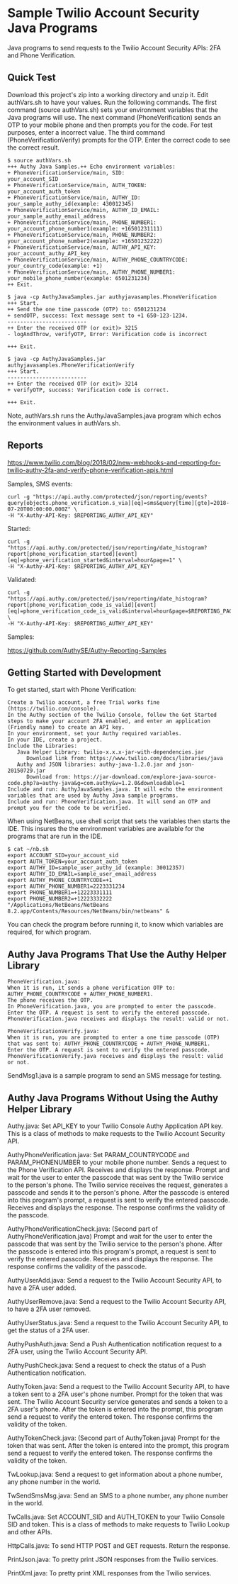 # Sample Twilio Account Security Java Programs

Java programs to send requests to the Twilio Account Security APIs: 2FA and Phone Verification.

## Quick Test

Download this project's zip into a working directory and unzip it.
Edit authVars.sh to have your values.
Run the following commands.
The first command (source authVars.sh) sets your environment variables that the Java programs will use.
The next command (PhoneVerification) sends an OTP to your mobile phone and then prompts you for the code. For test purposes, enter a incorrect value.
The third command (PhoneVerificationVerify) prompts for the OTP. Enter the correct code to see the correct result.
````
$ source authVars.sh
+++ Authy Java Samples.++ Echo environment variables:
+ PhoneVerificationService/main, SID:                     your_account_SID
+ PhoneVerificationService/main, AUTH_TOKEN:              your_account_auth_token
+ PhoneVerificationService/main, AUTHY_ID:                your_sample_authy_id(example: 430012345)
+ PhoneVerificationService/main, AUTHY_ID_EMAIL:          your_sample_authy_email_address
+ PhoneVerificationService/main, PHONE_NUMBER1:           your_account_phone_number1(example: +16501231111)
+ PhoneVerificationService/main, PHONE_NUMBER2:           your_account_phone_number2(example: +16501232222)
+ PhoneVerificationService/main, AUTHY_API_KEY:           your_account_authy_API_key
+ PhoneVerificationService/main, AUTHY_PHONE_COUNTRYCODE: your_country_code(example: +1)
+ PhoneVerificationService/main, AUTHY_PHONE_NUMBER1:     your_mobile_phone_number(example: 6501231234)
++ Exit.

$ java -cp AuthyJavaSamples.jar authyjavasamples.PhoneVerification
+++ Start.
++ Send the one time passcode (OTP) to: 6501231234
+ sendOTP, success: Text message sent to +1 650-123-1234.
-------------------------
++ Enter the received OTP (or exit)> 3215
- logAndThrow, verifyOTP, Error: Verification code is incorrect

+++ Exit.

$ java -cp AuthyJavaSamples.jar authyjavasamples.PhoneVerificationVerify
+++ Start.
-------------------------
++ Enter the received OTP (or exit)> 3214
+ verifyOTP, success: Verification code is correct.

+++ Exit.
````

Note, authVars.sh runs the AuthyJavaSamples.java program which echos the environment values in authVars.sh.

## Reports

https://www.twilio.com/blog/2018/02/new-webhooks-and-reporting-for-twilio-authy-2fa-and-verify-phone-verification-apis.html

Samples, SMS events:
````
curl -g "https://api.authy.com/protected/json/reporting/events?query[objects.phone_verification.s_via][eq]=sms&query[time][gte]=2018-07-20T00:00:00.000Z" \
-H "X-Authy-API-Key: $REPORTING_AUTHY_API_KEY"
````
Started:
````
curl -g "https://api.authy.com/protected/json/reporting/date_histogram?report[phone_verification_started][event][eq]=phone_verification_started&interval=hour&page=1" \
-H "X-Authy-API-Key: $REPORTING_AUTHY_API_KEY"
````
Validated:
````
curl -g "https://api.authy.com/protected/json/reporting/date_histogram?report[phone_verification_code_is_valid][event][eq]=phone_verification_code_is_valid&interval=hour&page=$REPORTING_PAGE" \
-H "X-Authy-API-Key: $REPORTING_AUTHY_API_KEY"
````
Samples:

https://github.com/AuthySE/Authy-Reporting-Samples

## Getting Started with Development

To get started, start with Phone Verification:

    Create a Twilio account, a free Trial works fine (https://twilio.com/console).
    In the Authy section of the Twilio Console, follow the Get Started steps to make your account 2FA enabled, and enter an application (Friendly name) to create an API key.
    In your environment, set your Authy required variables.
    In your IDE, create a project.
    Include the Libraries:
       Java Helper Library: twilio-x.x.x-jar-with-dependencies.jar
          Download link from: https://www.twilio.com/docs/libraries/java
       Authy and JSON libraries: authy-java-1.2.0.jar and json-20150729.jar
          Download from: https://jar-download.com/explore-java-source-code.php?a=authy-java&g=com.authy&v=1.2.0&downloadable=1
    Include and run: AuthyJavaSamples.java. It will echo the environment variables that are used by Authy Java sample programs.
    Include and run: PhoneVerification.java. It will send an OTP and prompt you for the code to be verified.

When using NetBeans, use shell script that sets the variables then starts the IDE.
This insures the the environment variables are available for the programs that are run in the IDE.

````
$ cat ~/nb.sh 
export ACCOUNT_SID=your_account_sid
export AUTH_TOKEN=your_account_auth_token
export AUTHY_ID=sample_user_authy_id (example: 30012357)
export AUTHY_ID_EMAIL=sample_user_email_address
export AUTHY_PHONE_COUNTRYCODE=+1
export AUTHY_PHONE_NUMBER1=2223331234
export PHONE_NUMBER1=+12223331111
export PHONE_NUMBER2=+12223332222
"/Applications/NetBeans/NetBeans 8.2.app/Contents/Resources/NetBeans/bin/netbeans" &
````

You can check the program before running it, to know which variables are required, for which program.

## Authy Java Programs That Use the Authy Helper Library
````
PhoneVerification.java:
When it is run, it sends a phone verification OTP to: AUTHY_PHONE_COUNTRYCODE + AUTHY_PHONE_NUMBER1.
The phone receives the OTP.
In PhoneVerification.java, you are prompted to enter the passcode.
Enter the OTP. A request is sent to verify the entered passcode.
PhoneVerification.java receives and displays the result: valid or not.
````
````
PhoneVerificationVerify.java:
When it is run, you are prompted to enter a one time passcode (OTP) that was sent to: AUTHY_PHONE_COUNTRYCODE + AUTHY_PHONE_NUMBER1.
Enter the OTP. A request is sent to verify the entered passcode.
PhoneVerificationVerify.java receives and displays the result: valid or not.
````
SendMsg1.java is a sample program to send an SMS message for testing.

## Authy Java Programs Without Using the Authy Helper Library

Authy.java:
Set API_KEY to your Twilio Console Authy Application API key.
This is a class of methods to make requests to the Twilio Account Security API.

AuthyPhoneVerification.java:
Set PARAM_COUNTRYCODE and PARAM_PHONENUMBER to your mobile phone number.
Sends a request to the Phone Verification API.
Receives and displays the response.
Prompt and wait for the user to enter the passcode that was sent by the Twilio service to the person's phone.
The Twilio service receives the request, generates a passcode and sends it to the person's phone. 
After the passcode is entered into this program's prompt, a request is sent to verify the entered passcode.
Receives and displays the response. The response confirms the validity of the passcode.

AuthyPhoneVerificationCheck.java:
(Second part of AuthyPhoneVerification.java)
Prompt and wait for the user to enter the passcode that was sent by the Twilio service to the person's phone.
After the passcode is entered into this program's prompt, a request is sent to verify the entered passcode.
Receives and displays the response. The response confirms the validity of the passcode.

AuthyUserAdd.java:
Send a request to the Twilio Account Security API, to have a 2FA user added.

AuthyUserRemove.java:
Send a request to the Twilio Account Security API, to have a 2FA user removed.

AuthyUserStatus.java:
Send a request to the Twilio Account Security API, to get the status of a 2FA user.

AuthyPushAuth.java:
Send a Push Authentication notification request to a 2FA user, using the Twilio Account Security API.

AuthyPushCheck.java:
Send a request to check the status of a Push Authentication notification.

AuthyToken.java:
Send a request to the Twilio Account Security API, to have a token sent to a 2FA user's phone number.
Prompt for the token that was sent.
The Twilio Account Security service generates and sends a token to a 2FA user's phone.
After the token is entered into the prompt, this program send a request to verify the entered token.
The response confirms the validity of the token.

AuthyTokenCheck.java:
(Second part of AuthyToken.java)
Prompt for the token that was sent.
After the token is entered into the prompt, this program send a request to verify the entered token.
The response confirms the validity of the token.

TwLookup.java:
Send a request to get information about a phone number, any phone number in the world.

TwSendSmsMsg.java:
Send an SMS to a phone number, any phone number in the world.

TwCalls.java:
Set ACCOUNT_SID and AUTH_TOKEN to your Twilio Console SID and token.
This is a class of methods to make requests to Twilio Lookup and other APIs.

HttpCalls.java:
To send HTTP POST and GET requests.
Return the response.

PrintJson.java:
To pretty print JSON responses from the Twilio services.

PrintXml.java:
To pretty print XML responses from the Twilio services.
